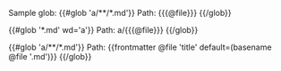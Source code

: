 Sample glob:
{{#glob 'a/**/*.md'}}
  Path: {{{@file}}}
{{/glob}}

{{#glob '*.md' wd='a'}}
  Path: a/{{{@file}}}
{{/glob}}

{{#glob 'a/**/*.md'}}
  Path: {{frontmatter @file 'title' default=(basename @file '.md')}}
{{/glob}}

